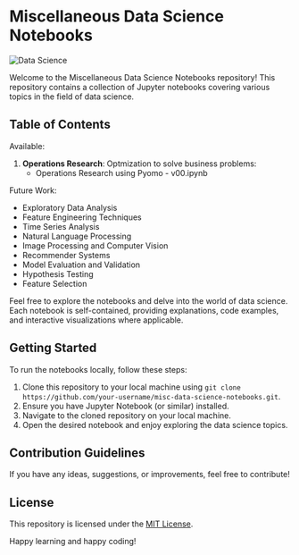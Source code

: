 # Miscellaneous Data Science Notebooks

![Data Science](https://img.shields.io/badge/Data-Science-blue?logo=python)

Welcome to the Miscellaneous Data Science Notebooks repository! This repository contains a collection of Jupyter notebooks covering various topics in the field of data science.

## Table of Contents

Available:
1. **Operations Research**: Optmization to solve business problems:
   * Operations Research using Pyomo - v00.ipynb

Future Work:
* Exploratory Data Analysis
* Feature Engineering Techniques
* Time Series Analysis
* Natural Language Processing
* Image Processing and Computer Vision
* Recommender Systems
* Model Evaluation and Validation
* Hypothesis Testing
* Feature Selection

Feel free to explore the notebooks and delve into the world of data science. Each notebook is self-contained, providing explanations, code examples, and interactive visualizations where applicable.

## Getting Started

To run the notebooks locally, follow these steps:

1. Clone this repository to your local machine using `git clone https://github.com/your-username/misc-data-science-notebooks.git`.
2. Ensure you have Jupyter Notebook (or similar) installed.
3. Navigate to the cloned repository on your local machine.
4. Open the desired notebook and enjoy exploring the data science topics.

## Contribution Guidelines

If you have any ideas, suggestions, or improvements, feel free to contribute!

## License

This repository is licensed under the [MIT License](LICENSE).

Happy learning and happy coding!
